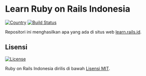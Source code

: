 # Learn Ruby on Rails Indonesia

[![Country](https://img.shields.io/badge/country-indonesia-blue.svg)](https://en.wikipedia.org/wiki/Indonesia)
[![Build Status](https://travis-ci.org/rails-id/learn.svg)](https://travis-ci.org/rails-id/learn)

Repositori ini menghasilkan apa yang ada di situs web [learn.rails.id](http://learn.rails.id).

## Lisensi

[![License](https://img.shields.io/github/license/rails-id/learn.svg)](LICENSE)

Ruby on Rails Indonesia dirilis di bawah [Lisensi MIT](https://opensource.org/licenses/MIT).
